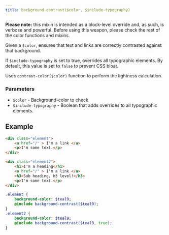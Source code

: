 ```yaml
---
title: background-contrast($color, $include-typography)
---
```


__Please note:__ this mixin is intended as a block-level override and, as such, is verbose and powerful. Before using this weapon, please check the rest of the color functions and mixins.

Given a `$color`, ensures that text and links are correctly contrasted against that background.

If `$include-typography` is set to true, overrides all typographic elements. By default, this value is set to `false` to prevent CSS bloat.

Uses `contrast-color($color)` function to perform the lightness calculation.

### Parameters

- `$color` - Background-color to check
- `$include-typography` - Boolean that adds overrides to all typographic elements.

## Example

```html
<div class="element">
    <a href="/" > I'm a link </a>
    <p>I'm some text.</p>
</div>

<div class="element2">
    <h1>I'm a heading</h1>
    <a href="/" > I'm a link </a>
    <h3>Sub heading, h3 level!</h3>
    <p>I'm some text.</p>
</div>
```

```sass
.element {
    background-color: $teal9;
    @include background-contrast($teal9);
}
.element2 {
    background-color: $teal9;
    @include background-contrast($teal9, true);
}
```